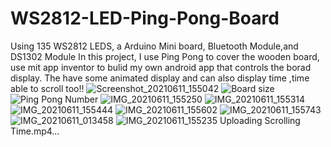 # WS2812-LED-Ping-Pong-Board
Using 135 WS2812 LEDS, a Arduino Mini board,  Bluetooth Module,and DS1302 Module
In this project, I use Ping Pong to cover the wooden board, use mit app inventor to bulid my own android app that controls the borad display.
The have some animated display and can also display time ,time able to scroll too!!
![Screenshot_20210611_155042](https://user-images.githubusercontent.com/75357598/121654450-51d73a00-cad0-11eb-8cdc-119381321f55.jpg)
![Board size](https://user-images.githubusercontent.com/75357598/121654949-d1fd9f80-cad0-11eb-9d2b-ef902ffff1f2.png)
![Ping Pong Number](https://user-images.githubusercontent.com/75357598/121654973-d4f89000-cad0-11eb-8df4-7e1e9c1c95a8.png)
![IMG_20210611_155250](https://user-images.githubusercontent.com/75357598/121655000-db870780-cad0-11eb-9ec6-7bebcf2b6646.jpg)
![IMG_20210611_155314](https://user-images.githubusercontent.com/75357598/121655031-e0e45200-cad0-11eb-90a5-a70b26961c38.jpg)
![IMG_20210611_155444](https://user-images.githubusercontent.com/75357598/121655044-e3df4280-cad0-11eb-9d6d-7edd42022937.jpg)
![IMG_20210611_155602](https://user-images.githubusercontent.com/75357598/121655055-e6419c80-cad0-11eb-8ceb-883dae8c9f3f.jpg)
![IMG_20210611_155743](https://user-images.githubusercontent.com/75357598/121655064-e93c8d00-cad0-11eb-99fc-d63a31ee0954.jpg)
![IMG_20210611_013458](https://user-images.githubusercontent.com/75357598/121655079-eb9ee700-cad0-11eb-8b81-7881bab827aa.jpg)
![IMG_20210611_155235](https://user-images.githubusercontent.com/75357598/121655100-ee99d780-cad0-11eb-9ed4-a95d23f6ca66.jpg)
Uploading Scrolling Time.mp4…
